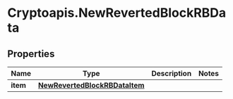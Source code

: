 # Cryptoapis.NewRevertedBlockRBData

## Properties

Name | Type | Description | Notes
------------ | ------------- | ------------- | -------------
**item** | [**NewRevertedBlockRBDataItem**](NewRevertedBlockRBDataItem.md) |  | 


